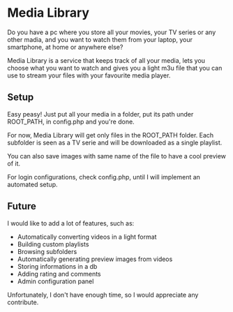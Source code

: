 Media Library
=============

Do you have a pc where you store all your movies, your TV series or any other
madia, and you want to watch them from your laptop, your smartphone, at home or
anywhere else?

Media Library is a service that keeps track of all your media, lets you choose
what you want to watch and gives you a light m3u file that you can use to
stream your files with your favourite media player.

Setup
-----

Easy peasy! Just put all your media in a folder, put its path under ROOT_PATH,
in config.php and you're done.

For now, Media Library will get only files in the ROOT_PATH folder. Each
subfolder is seen as a TV serie and will be downloaded as a single playlist.

You can also save images with same name of the file to have a cool preview of
it.

For login configurations, check config.php, until I will implement an automated
setup.

Future
------

I would like to add a lot of features, such as:

- Automatically converting videos in a light format
- Building custom playlists
- Browsing subfolders
- Automatically generating preview images from videos
- Storing informations in a db
- Adding rating and comments
- Admin configuration panel

Unfortunately, I don't have enough time, so I would appreciate any contribute.
